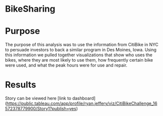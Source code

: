 # BikeSharing

# Purpose
The purpose of this analysis was to use the information from CitiBike in NYC to persuade investors to back a similar program in Des Moines, Iowa.  Using this information we pulled together visualizations that show who uses the bikes, where they are most likely to use them, how frequently certain bike were used, and what the peak hours were for use and repair.

# Results

Story can be viewed here [link to dashboard] (https://public.tableau.com/app/profile/ryan.jeffery/viz/CitiBikeChallenge_16572378779900/Story1?publish=yes)
